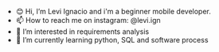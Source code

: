 - 😊 Hi, I’m Levi Ignacio and i'm a beginner mobile developer.
- 📫 How to reach me on instagram: @levi.ign
- 👀 I’m interested in requirements analysis
- 🌱 I’m currently learning python, SQL and software process

<!---
Leviign/Leviign is a ✨ special ✨ repository because its `README.md` (this file) appears on your GitHub profile.
You can click the Preview link to take a look at your changes.
--->
